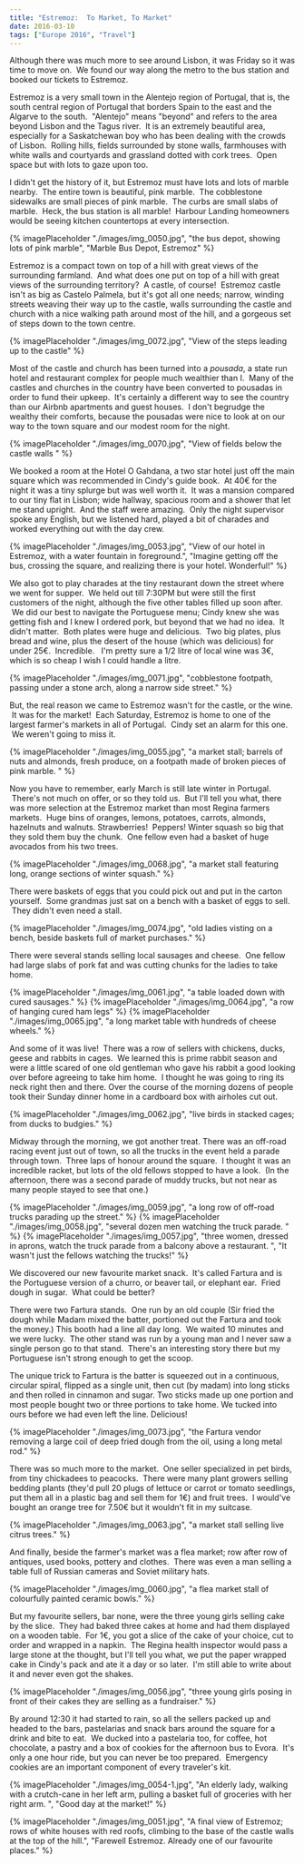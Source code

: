```yaml
---
title: "Estremoz:  To Market, To Market"
date: 2016-03-10
tags: ["Europe 2016", "Travel"]
---
```


Although there was much more to see around Lisbon, it was Friday so it was time to move on.  We found our way along the metro to the bus station and booked our tickets to Estremoz.  

Estremoz is a very small town in the Alentejo region of Portugal, that is, the south central region of Portugal that borders Spain to the east and the Algarve to the south.  "Alentejo" means "beyond" and refers to the area beyond Lisbon and the Tagus river.  It is an extremely beautiful area, especially for a Saskatchewan boy who has been dealing with the crowds of Lisbon.  Rolling hills, fields surrounded by stone walls, farmhouses with white walls and courtyards and grassland dotted with cork trees.  Open space but with lots to gaze upon too.

I didn't get the history of it, but Estremoz must have lots and lots of marble nearby.  The entire town is beautiful, pink marble.  The cobblestone sidewalks are small pieces of pink marble.  The curbs are small slabs of marble.  Heck, the bus station is all marble!  Harbour Landing homeowners would be seeing kitchen countertops at every intersection.

{% imagePlaceholder "./images/img_0050.jpg", "the bus depot, showing lots of pink marble", "Marble Bus Depot, Estremoz" %}

Estremoz is a compact town on top of a hill with great views of the surrounding farmland.  And what does one put on top of a hill with great views of the surrounding territory?  A castle, of course!  Estremoz castle isn't as big as Castelo Palmela, but it's got all one needs; narrow, winding streets weaving their way up to the castle, walls surrounding the castle and church with a nice walking path around most of the hill, and a gorgeous set of steps down to the town centre.  

{% imagePlaceholder "./images/img_0072.jpg", "View of the steps leading up to the castle" %}

Most of the castle and church has been turned into a _pousada_, a state run hotel and restaurant complex for people much wealthier than I.  Many of the castles and churches in the country have been converted to pousadas in order to fund their upkeep.  It's certainly a different way to see the country than our Airbnb apartments and guest houses.  I don't begrudge the wealthy their comforts, because the pousadas were nice to look at on our way to the town square and our modest room for the night.

{% imagePlaceholder "./images/img_0070.jpg", "View of fields below the castle walls " %}

We booked a room at the Hotel O Gahdana, a two star hotel just off the main square which was recommended in Cindy's guide book.  At 40€ for the night it was a tiny splurge but was well worth it.  It was a mansion compared to our tiny flat in Lisbon; wide hallway, spacious room and a shower that let me stand upright.  And the staff were amazing.  Only the night supervisor spoke any English, but we listened hard, played a bit of charades and worked everything out with the day crew.  

{% imagePlaceholder "./images/img_0053.jpg", "View of our hotel in Estremoz, with a water fountain in foreground.", "Imagine getting off the bus, crossing the square, and realizing there is your hotel. Wonderful!" %}

We also got to play charades at the tiny restaurant down the street where we went for supper.  We held out till 7:30PM but were still the first customers of the night, although the five other tables filled up soon after.  We did our best to navigate the Portuguese menu; Cindy knew she was getting fish and I knew I ordered pork, but beyond that we had no idea.  It didn't matter.  Both plates were huge and delicious.  Two big plates, plus bread and wine, plus the desert of the house (which was delicious) for under 25€.  Incredible.   I'm pretty sure a 1/2 litre of local wine was 3€, which is so cheap I wish I could handle a litre.

{% imagePlaceholder "./images/img_0071.jpg", "cobblestone footpath, passing under a stone arch, along a narrow side street." %}

But, the real reason we came to Estremoz wasn't for the castle, or the wine.  It was for the market!  Each Saturday, Estremoz is home to one of the largest farmer's markets in all of Portugal.  Cindy set an alarm for this one.  We weren't going to miss it.

{% imagePlaceholder "./images/img_0055.jpg", "a market stall; barrels of nuts and almonds, fresh produce, on a footpath made of broken pieces of pink marble. " %}

Now you have to remember, early March is still late winter in Portugal.  There's not much on offer, or so they told us.  But I'll tell you what, there was more selection at the Estremoz market than most Regina farmers markets.  Huge bins of oranges, lemons, potatoes, carrots, almonds, hazelnuts and walnuts. Strawberries!  Peppers! Winter squash so big that they sold them buy the chunk.  One fellow even had a basket of huge avocados from his two trees.  

{% imagePlaceholder "./images/img_0068.jpg", "a market stall featuring long, orange sections of winter squash." %}

There were baskets of eggs that you could pick out and put in the carton yourself.  Some grandmas just sat on a bench with a basket of eggs to sell.  They didn't even need a stall.  

{% imagePlaceholder "./images/img_0074.jpg", "old ladies visting on a bench, beside baskets full of market purchases." %}

There were several stands selling local sausages and cheese.  One fellow had large slabs of pork fat and was cutting chunks for the ladies to take home.  

{% imagePlaceholder "./images/img_0061.jpg", "a table loaded down with cured sausages." %}
{% imagePlaceholder "./images/img_0064.jpg", "a row of hanging cured ham legs" %}
{% imagePlaceholder "./images/img_0065.jpg", "a long market table with hundreds of cheese wheels." %}

And some of it was live!  There was a row of sellers with chickens, ducks, geese and rabbits in cages.  We learned this is prime rabbit season and were a little scared of one old gentleman who gave his rabbit a good looking over before agreeing to take him home.  I thought he was going to ring its neck right then and there. Over the course of the morning dozens of people took their Sunday dinner home in a cardboard box with airholes cut out.

{% imagePlaceholder "./images/img_0062.jpg", "live birds in stacked cages; from ducks to budgies." %}

Midway through the morning, we got another treat. There was an off-road racing event just out of town, so all the trucks in the event held a parade through town.  Three laps of honour around the square.  I thought it was an incredible racket, but lots of the old fellows stopped to have a look.  (In the afternoon, there was a second parade of muddy trucks, but not near as many people stayed to see that one.)

{% imagePlaceholder "./images/img_0059.jpg", "a long row of off-road trucks parading up the street." %}
{% imagePlaceholder "./images/img_0058.jpg", "several dozen men watching the truck parade. " %}
{% imagePlaceholder "./images/img_0057.jpg", "three women, dressed in aprons, watch the truck parade from a balcony above a restaurant. ", "It wasn't just the fellows watching the trucks!" %}

We discovered our new favourite market snack.  It's called Fartura and is the Portuguese version of a churro, or beaver tail, or elephant ear.  Fried dough in sugar.  What could be better?

There were two Fartura stands.  One run by an old couple (Sir fried the dough while Madam mixed the batter, portioned out the Fartura and took the money.) This booth had a line all day long.  We waited 10 minutes and we were lucky.  The other stand was run by a young man and I never saw a single person go to that stand.  There's an interesting story there but my Portuguese isn't strong enough to get the scoop.

The unique trick to Fartura is the batter is squeezed out in a continuous, circular spiral, flipped as a single unit, then cut (by madam) into long sticks and then rolled in cinnamon and sugar. Two sticks made up one portion and most people bought two or three portions to take home. We tucked into ours before we had even left the line. Delicious!

{% imagePlaceholder "./images/img_0073.jpg", "the Fartura vendor removing a large coil of deep fried dough from the oil, using a long metal rod." %}

There was so much more to the market.  One seller specialized in pet birds, from tiny chickadees to peacocks.  There were many plant growers selling bedding plants (they'd pull 20 plugs of lettuce or carrot or tomato seedlings, put them all in a plastic bag and sell them for 1€) and fruit trees.  I would've bought an orange tree for 7.50€ but it wouldn't fit in my suitcase.

{% imagePlaceholder "./images/img_0063.jpg", "a market stall selling live citrus trees." %}

And finally, beside the farmer's market was a flea market; row after row of antiques, used books, pottery and clothes.  There was even a man selling a table full of Russian cameras and Soviet military hats.

{% imagePlaceholder "./images/img_0060.jpg", "a flea market stall of colourfully painted ceramic bowls." %}

But my favourite sellers, bar none, were the three young girls selling cake by the slice.  They had baked three cakes at home and had them displayed on a wooden table.  For 1€, you got a slice of the cake of your choice, cut to order and wrapped in a napkin.  The Regina health inspector would pass a large stone at the thought, but I'll tell you what, we put the paper wrapped cake in Cindy's pack and ate it a day or so later.  I'm still able to write about it and never even got the shakes.  

{% imagePlaceholder "./images/img_0056.jpg", "three young girls posing in front of their cakes they are selling as a fundraiser." %}

By around 12:30 it had started to rain, so all the sellers packed up and headed to the bars, pastelarias and snack bars around the square for a drink and bite to eat.  We ducked into a pastelaria too, for coffee, hot chocolate, a pastry and a box of cookies for the afternoon bus to Evora.  It's only a one hour ride, but you can never be too prepared.  Emergency cookies are an important component of every traveler's kit.

{% imagePlaceholder "./images/img_0054-1.jpg", "An elderly lady, walking with a crutch-cane in her left arm, pulling a basket full of groceries with her right arm. ", "Good day at the market!" %}

{% imagePlaceholder "./images/img_0051.jpg", "A final view of Estremoz; rows of white houses with red roofs, climbing to the base of the castle walls at the top of the hill.", "Farewell Estremoz. Already one of our favourite places." %}
